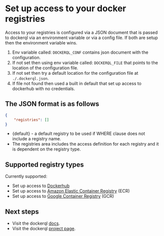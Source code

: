# Set up access to your docker registries

Access to your registries is configured via a JSON document that is passed to dockerql via an environment variable or via a config file. If both are setup then the environment variable wins. 

1. Env variable called: ```DOCKERQL_CONF``` contains json document with the configuration. 
2. If not set then using env variable called: ```DOCKERQL_FILE``` that points to the location of the configuration file. 
3. If not set then try a default location for the configuration file at ```./.dockerql.json```.
4. If file not found then used a built in default that set up access to dockerhub with no credentials.

## The JSON format is as follows
~~~json
{
    "registries": []
}
~~~

* {default} - a default registry to be used if WHERE clause does not include a registry name.
* The registries area includes the access definition for each registry and it is dependent on the registry type.

## Supported registry types

Currently supported: 

* Set up access to [Dockerhub](./set-up-dockerhub)
* Set up access to [Amazon Elastic Container Registry](./set-up-ecr) (ECR)
* Set up access to [Google Container Registry](./set-up-gcr) (GCR)

## Next steps

* Visit the dockerql [docs](./).
* Visit the dockerql [project page](https://github.com/simplyCoders/dockerql).

